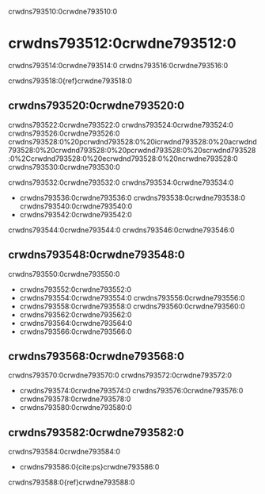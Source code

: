 crwdns793510:0crwdne793510:0
# crwdns793512:0crwdne793512:0

crwdns793514:0crwdne793514:0 crwdns793516:0crwdne793516:0

crwdns793518:0{ref}crwdne793518:0

## crwdns793520:0crwdne793520:0

crwdns793522:0crwdne793522:0 crwdns793524:0crwdne793524:0 crwdns793526:0crwdne793526:0 crwdns793528:0%20pcrwdnd793528:0%20icrwdnd793528:0%20acrwdnd793528:0%20crwdnd793528:0%20pcrwdnd793528:0%20scrwdnd793528:0%2Ccrwdnd793528:0%20ecrwdnd793528:0%20ncrwdne793528:0 crwdns793530:0crwdne793530:0

crwdns793532:0crwdne793532:0 crwdns793534:0crwdne793534:0

* crwdns793536:0crwdne793536:0 crwdns793538:0crwdne793538:0 crwdns793540:0crwdne793540:0
* crwdns793542:0crwdne793542:0

crwdns793544:0crwdne793544:0 crwdns793546:0crwdne793546:0

## crwdns793548:0crwdne793548:0

crwdns793550:0crwdne793550:0

* crwdns793552:0crwdne793552:0
* crwdns793554:0crwdne793554:0 crwdns793556:0crwdne793556:0
* crwdns793558:0crwdne793558:0 crwdns793560:0crwdne793560:0
* crwdns793562:0crwdne793562:0
* crwdns793564:0crwdne793564:0
* crwdns793566:0crwdne793566:0

## crwdns793568:0crwdne793568:0

crwdns793570:0crwdne793570:0 crwdns793572:0crwdne793572:0

* crwdns793574:0crwdne793574:0 crwdns793576:0crwdne793576:0 crwdns793578:0crwdne793578:0
* crwdns793580:0crwdne793580:0

## crwdns793582:0crwdne793582:0

crwdns793584:0crwdne793584:0
* crwdns793586:0{cite:ps}crwdne793586:0

crwdns793588:0{ref}crwdne793588:0

